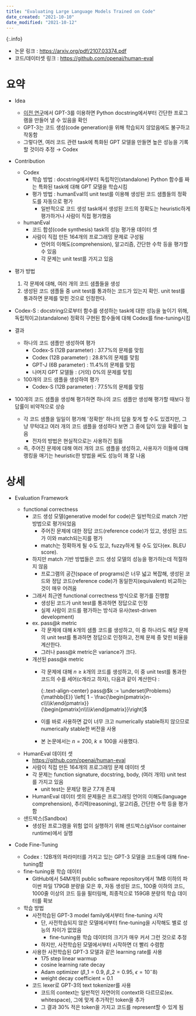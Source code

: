 ```yaml
---
title: "Evaluating Large Language Models Trained on Code"
date_created: "2021-10-10"
date_modified: "2021-10-12"
---
```


{:.info}
- 논문 링크 : <https://arxiv.org/pdf/2107.03374.pdf>
- 코드/데이터셋 링크 : <https://github.com/openai/human-eval>

# 요약

- Idea
  - [이전 연구](https://arxiv.org/pdf/2005.14165.pdf)에서 GPT-3를 이용하면 Python docstring에서부터 간단한 프로그램을 만들어 낼 수 있음을 확인
  - GPT-3는 코드 생성(code generation)을 위해 학습되지 않았음에도 불구하고 작동함
  - 그렇다면, 여러 코드 관련 task에 특화된 GPT 모델을 만들면 높은 성능을 기록할 것이라 추정 → Codex

- Contribution
  - Codex
    - 학습 방법 : docstring에서부터 독립적인(standalone) Python 함수를 짜는 특화된 task에 대해 GPT 모델을 학습시킴
    - 평가 방법 : humanEval의 unit test를 이용해 생성된 코드 샘플들의 정확도를 자동으로 평가
      - 일반적으로 코드 생성 task에서 생성된 코드의 정확도는 heuristic하게 평가하거나 사람이 직접 평가했음
  - humanEval
    - 코드 합성(code synthesis) task의 성능 평가용 데이터 셋
    - 사람이 직접 만든 164개의 프로그래밍 문제로 구성됨
      - 언어의 이해도(comprehension), 알고리즘, 간단한 수학 등을 평가할 수 있음
      - 각 문제는 unit test를 가지고 있음

- 평가 방법
  1. 각 문제에 대해, 여러 개의 코드 샘플들을 생성
  2. 생성된 코드 샘플들 중 unit test를 통과하는 코드가 있는지 확인. unit test를 통과하면 문제를 맞힌 것으로 인정한다.

- Codex-S : docstring으로부터 함수를 생성하는 task에 대한 성능을 높이기 위해, 독립적이고(standalone) 정확히 구현된 함수들에 대해 Codex를 fine-tuning시킴

- 결과
  - 하나의 코드 샘플만 생성하여 평가
    - Codex-S (12B parameter) : 37.7%의 문제를 맞힘
    - Codex (12B parameter) : 28.8%의 문제를 맞힘
    - GPT-J (6B parameter) : 11.4%의 문제를 맞힘
    - 나머지 GPT 모델들 : (거의) 0%의 문제를 맞힘
  - 100개의 코드 샘플을 생성하여 평가
    - Codex-S (12B parameter) : 77.5%의 문제를 맞힘

- 100개의 코드 샘플을 생성해 평가하면 하나의 코드 샘플만 생성해 평가할 때보다 정답률이 비약적으로 상승
  - 각 코드 샘플을 일일이 평가해 '정확한' 하나의 답을 찾게 할 수도 있겠지만, 그냥 무턱대고 여러 개의 코드 샘플을 생성하다 보면 그 중에 답이 있을 확률이 높음
    - 전자의 방법은 현실적으로는 사용하긴 힘듦
  - 즉, 주어진 문제에 대해 여러 개의 코드 샘플을 생성하고, 사용자가 이들에 대해 랭킹을 매기는 heuristic한 방법을 써도 성능이 꽤 잘 나옴

# 상세

- Evaluation Framework
  - functional correctness
    - 코드 생성 모델(generative model for code)은 일반적으로 match 기반 방법으로 평가되었음
      - 주어진 문제에 대한 정답 코드(reference code)가 있고, 생성된 코드가 이와 match되는지를 평가
      - match는 정확하게 될 수도 있고, fuzzy하게 될 수도 있다(ex. BLEU score).
    - 하지만 match 기반 방법들은 코드 생성 모델의 성능을 평가하는데 적절하지 않음
      - 프로그램의 공간(space of programs)은 너무 넓고 복잡해, 생성된 코드와 정답 코드(reference code)가 동일한지(equivalent) 비교하는 것이 매우 어려움
    - 그래서 최근엔 functional correctness 방식으로 평가를 진행함
      - 생성된 코드가 unit test를 통과하면 정답으로 인정
      - 실제 사람이 코드를 평가하는 방식과 유사(test-driven development)
    - ex. pass@$k$ metric
      - 각 문제에 대해 $k$개의 샘플 코드를 생성하고, 이 중 하나라도 해당 문제의 unit test를 통과하면 정답으로 인정하고, 전체 문제 중 맞힌 비율을 계산한다.
      - 그러나 pass@$k$ metric은 variance가 크다.
    - 개선된 pass@$k$ metric
      - 각 문제에 대해 $n \ge k$개의 코드를 생성하고, 이 중 unit test를 통과한 코드의 수를 세어($c$개라고 하자), 다음과 같이 계산한다 :
      
        {:.text-align-center}
        pass@$k := \underset{Problems}{\mathbb{E}} \left[ 1 - \frac{\begin{pmatrix}n-c\\\\k\end{pmatrix}}{\begin{pmatrix}n\\\\k\end{pmatrix}}\right]$ 
      
      - 이를 바로 사용하면 값이 너무 크고 numerically stable하지 않으므로 numerically stable한 버전을 사용
      - 본 논문에서는 $n=200$, $k \le 100$을 사용했다.
  - HumanEval 데이터 셋
    - <https://github.com/openai/human-eval>
    - 사람이 직접 만든 164개의 프로그래밍 문제 데이터 셋
    - 각 문제는 function signature, docstring, body, (여러 개의) unit test를 가지고 있음
      - unit test는 문제당 평균 7.7개 존재
    - HumanEval 데이터 셋의 문제들은 프로그래밍 언어의 이해도(language comprehension), 추리력(reasoning), 알고리즘, 간단한 수학 등을 평가함
  - 샌드박스(Sandbox)
    - 생성된 프로그램을 위험 없이 실행하기 위해 샌드박스(gVisor container runtime)에서 실행

- Code Fine-Tuning
  - Codex : 12B개의 파라미터를 가지고 있는 GPT-3 모델을 코드들에 대해 fine-tuning함
  - fine-tuning용 학습 데이터
    - GitHub에서 54M개의 public software repository에서 1MB 이하의 파이썬 파일 179GB 분량을 모은 후, 자동 생성된 코드, 100줄 이하의 코드, 1000줄 이상의 코드 등을 필터링해, 최종적으로 159GB 분량의 학습 데이터를 확보
  - 학습 방법
    - 사전학습된 GPT-3 model family에서부터 fine-tuning 시작
      - 단, 사전학습되지 않은 모델에서부터 fine-tuning을 시작해도 별로 성능의 차이가 없었음
        - fine-tuning용 학습 데이터의 크기가 매우 커서 그런 것으로 추정
      - 하지만, 사전학습된 모델에서부터 시작하면 더 빨리 수렴함
    - 사용한 사전학습된 GPT-3 모델과 같은 learning rate를 사용
      - 175 step linear warmup
      - cosine learning rate decay
      - Adam optimizer ($\beta\_1=0.9$, $\beta\_2=0.95$, $\epsilon=10^-8$)
      - weight decay coefficient = 0.1
    - 코드 lexer로 GPT-3의 text tokenizer를 사용
      - 코드의 context는 일반적인 자연어의 context와 다르므로(ex. whitespace), 그에 맞게 추가적인 token을 추가
      - 그 결과 30% 적은 token을 가지고 코드를 represent할 수 있게 됨

